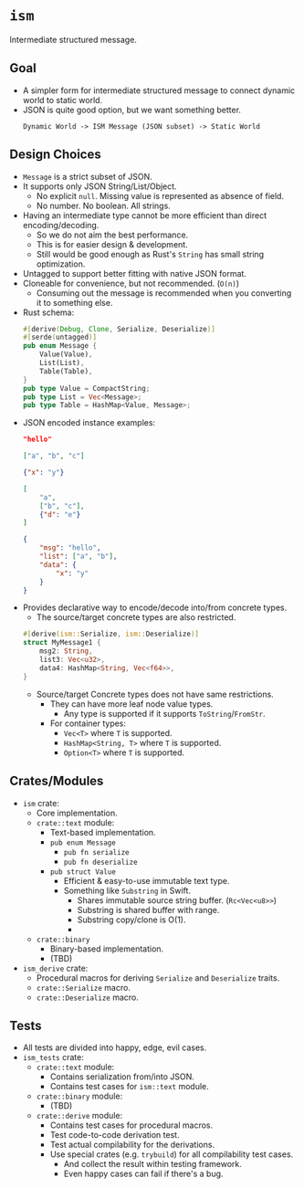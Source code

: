 `ism`
=====
Intermediate structured message.



Goal
----
- A simpler form for intermediate structured message to connect dynamic world to static world.
- JSON is quite good option, but we want something better.
    ```
    Dynamic World -> ISM Message (JSON subset) -> Static World
    ```



Design Choices
--------------
- `Message` is a strict subset of JSON.
- It supports only JSON String/List/Object.
    - No explicit `null`. Missing value is represented as absence of field.
    - No number. No boolean. All strings.
- Having an intermediate type cannot be more efficient than direct encoding/decoding.
    - So we do not aim the best performance.
    - This is for easier design & development.
    - Still would be good enough as Rust's `String` has small string optimization.
- Untagged to support better fitting with native JSON format.
- Cloneable for convenience, but not recommended. (`O(n)`)
    - Consuming out the message is recommended when you converting it to something else.
- Rust schema:
    ```rust
    #[derive(Debug, Clone, Serialize, Deserialize)]
    #[serde(untagged)]
    pub enum Message {
        Value(Value),
        List(List),
        Table(Table),
    }
    pub type Value = CompactString;
    pub type List = Vec<Message>;
    pub type Table = HashMap<Value, Message>;
    ```
- JSON encoded instance examples:
    ```json
    "hello"

    ["a", "b", "c"]

    {"x": "y"}
    
    [
        "a",
        ["b", "c"],
        {"d": "e"}
    ]

    {
        "msg": "hello",
        "list": ["a", "b"],
        "data": {
            "x": "y"
        }
    }
    ```
- Provides declarative way to encode/decode into/from concrete types.
    - The source/target concrete types are also restricted.
    ```rust
    #[derive(ism::Serialize, ism::Deserialize)]
    struct MyMessage1 {
        msg2: String,
        list3: Vec<u32>,
        data4: HashMap<String, Vec<f64>>,
    }
    ```
    - Source/target Concrete types does not have same restrictions.
        - They can have more leaf node value types.
            - Any type is supported if it supports `ToString`/`FromStr`.
        - For container types:
            - `Vec<T>` where `T` is supported.
            - `HashMap<String, T>` where `T` is supported.
            - `Option<T>` where `T` is supported.



Crates/Modules
--------------
- `ism` crate:
    - Core implementation.
    - `crate::text` module:
        - Text-based implementation.
        - `pub enum Message`
            - `pub fn serialize`
            - `pub fn deserialize`
        - `pub struct Value`
            - Efficient & easy-to-use immutable text type.
            - Something like `Substring` in Swift.
                - Shares immutable source string buffer. (`Rc<Vec<u8>>`)
                - Substring is shared buffer with range.
                - Substring copy/clone is O(1).
                - 
    - `crate::binary`
        - Binary-based implementation.
        - (TBD)
- `ism_derive` crate: 
    - Procedural macros for deriving `Serialize` and `Deserialize` traits.
    - `crate::Serialize` macro.
    - `crate::Deserialize` macro.



Tests
-----
- All tests are divided into happy, edge, evil cases.
- `ism_tests` crate:
    - `crate::text` module:
        - Contains serialization from/into JSON.
        - Contains test cases for `ism::text` module.
    - `crate::binary` module:
        - (TBD)
    - `crate::derive` module:
        - Contains test cases for procedural macros.
        - Test code-to-code derivation test.
        - Test actual compilability for the derivations.
        - Use special crates (e.g. `trybuild`) for all compilability test cases.
            - And collect the result within testing framework.
            - Even happy cases can fail if there's a bug.
            